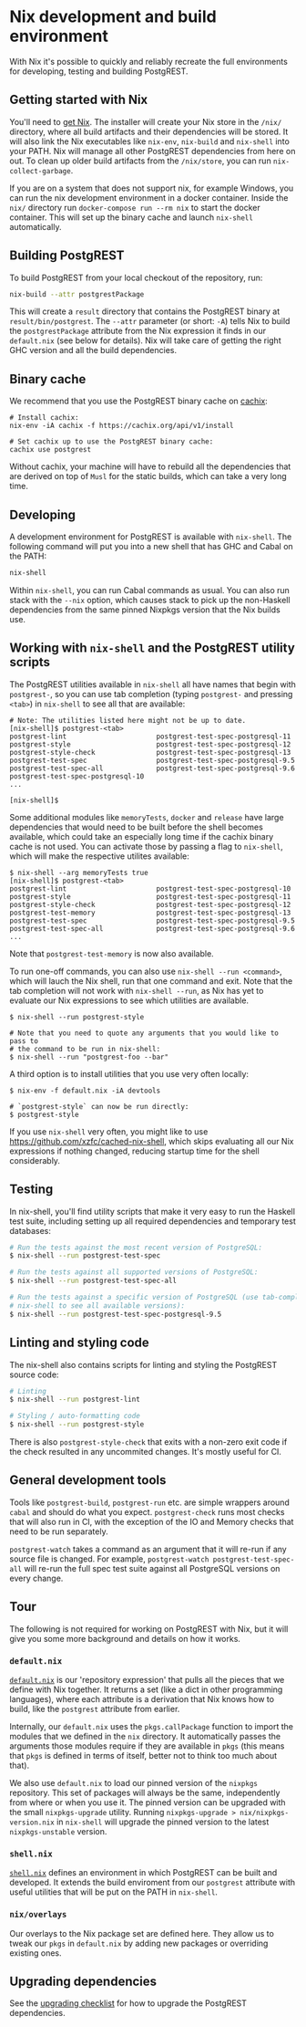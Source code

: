 # Nix development and build environment

With Nix it's possible to quickly and reliably recreate the full environments
for developing, testing and building PostgREST.

## Getting started with Nix

You'll need to [get Nix](https://nixos.org/download.html). The installer will
create your Nix store in the `/nix/` directory, where all build artifacts and
their dependencies will be stored. It will also link the Nix executables like
`nix-env`, `nix-build` and `nix-shell` into your PATH. Nix will manage all
other PostgREST dependencies from here on out. To clean up older build
artifacts from the `/nix/store`, you can run `nix-collect-garbage`.

If you are on a system that does not support nix, for example Windows, you can
run the nix development environment in a docker container. Inside the `nix/`
directory run `docker-compose run --rm nix` to start the docker container. This
will set up the binary cache and launch `nix-shell` automatically.

## Building PostgREST

To build PostgREST from your local checkout of the repository, run:

```bash
nix-build --attr postgrestPackage

```

This will create a `result` directory that contains the PostgREST binary at
`result/bin/postgrest`. The `--attr` parameter (or short: `-A`) tells Nix to
build the `postgrestPackage` attribute from the Nix expression it finds in our
`default.nix` (see below for details). Nix will take care of getting the right
GHC version and all the build dependencies.

## Binary cache

We recommend that you use the PostgREST binary cache on
[cachix](https://cachix.org/):

```
# Install cachix:
nix-env -iA cachix -f https://cachix.org/api/v1/install

# Set cachix up to use the PostgREST binary cache:
cachix use postgrest

```

Without cachix, your machine will have to rebuild all the dependencies that are
derived on top of `Musl` for the static builds, which can take a very long time.

## Developing

A development environment for PostgREST is available with `nix-shell`. The
following command will put you into a new shell that has GHC and Cabal on the
PATH:

```bash
nix-shell

```

Within `nix-shell`, you can run Cabal commands as usual. You can also run
stack with the `--nix` option, which causes stack to pick up the non-Haskell
dependencies from the same pinned Nixpkgs version that the Nix builds use.

## Working with `nix-shell` and the PostgREST utility scripts

The PostgREST utilities available in `nix-shell` all have names that begin with
`postgrest-`, so you can use tab completion (typing `postgrest-` and pressing
`<tab>`) in `nix-shell` to see all that are available:

```
# Note: The utilities listed here might not be up to date.
[nix-shell]$ postgrest-<tab>
postgrest-lint                      postgrest-test-spec-postgresql-11
postgrest-style                     postgrest-test-spec-postgresql-12
postgrest-style-check               postgrest-test-spec-postgresql-13
postgrest-test-spec                 postgrest-test-spec-postgresql-9.5
postgrest-test-spec-all             postgrest-test-spec-postgresql-9.6
postgrest-test-spec-postgresql-10
...

[nix-shell]$

```

Some additional modules like `memoryTests`, `docker` and `release`
have large dependencies that would need to be built before the shell becomes
available, which could take an especially long time if the cachix binary cache
is not used. You can activate those by passing a flag to `nix-shell`, which
will make the respective utilites available:

```
$ nix-shell --arg memoryTests true
[nix-shell]$ postgrest-<tab>
postgrest-lint                      postgrest-test-spec-postgresql-10
postgrest-style                     postgrest-test-spec-postgresql-11
postgrest-style-check               postgrest-test-spec-postgresql-12
postgrest-test-memory               postgrest-test-spec-postgresql-13
postgrest-test-spec                 postgrest-test-spec-postgresql-9.5
postgrest-test-spec-all             postgrest-test-spec-postgresql-9.6
...

```

Note that `postgrest-test-memory` is now also available.

To run one-off commands, you can also use `nix-shell --run <command>`, which
will lauch the Nix shell, run that one command and exit. Note that the tab
completion will not work with `nix-shell --run`, as Nix has yet to evaluate
our Nix expressions to see which utilities are available.

```
$ nix-shell --run postgrest-style

# Note that you need to quote any arguments that you would like to pass to
# the command to be run in nix-shell:
$ nix-shell --run "postgrest-foo --bar"

```

A third option is to install utilities that you use very often locally:

```
$ nix-env -f default.nix -iA devtools

# `postgrest-style` can now be run directly:
$ postgrest-style

```

If you use `nix-shell` very often, you might like to use
https://github.com/xzfc/cached-nix-shell, which skips evaluating all our Nix
expressions if nothing changed, reducing startup time for the shell
considerably.

## Testing

In nix-shell, you'll find utility scripts that make it very easy to run the
Haskell test suite, including setting up all required dependencies and
temporary test databases:

```bash
# Run the tests against the most recent version of PostgreSQL:
$ nix-shell --run postgrest-test-spec

# Run the tests against all supported versions of PostgreSQL:
$ nix-shell --run postgrest-test-spec-all

# Run the tests against a specific version of PostgreSQL (use tab-completion in
# nix-shell to see all available versions):
$ nix-shell --run postgrest-test-spec-postgresql-9.5

```

## Linting and styling code

The nix-shell also contains scripts for linting and styling the PostgREST
source code:

```bash
# Linting
$ nix-shell --run postgrest-lint

# Styling / auto-formatting code
$ nix-shell --run postgrest-style

```

There is also `postgrest-style-check` that exits with a non-zero exit code if
the check resulted in any uncommited changes. It's mostly useful for CI.

## General development tools

Tools like `postgrest-build`, `postgrest-run` etc. are simple wrappers around
`cabal` and should do what you expect. `postgrest-check` runs most checks that will
also run in CI, with the exception of the IO and Memory checks that need to be run
separately.

`postgrest-watch` takes a command as an argument that it will re-run if any source
file is changed. For example, `postgrest-watch postgrest-test-spec-all` will re-run
the full spec test suite against all PostgreSQL versions on every change.

## Tour

The following is not required for working on PostgREST with Nix, but it will
give you some more background and details on how it works.

### `default.nix`

[`default.nix`](../default.nix) is our 'repository expression' that pulls all
the pieces that we define with Nix together. It returns a set (like a dict in
other programming languages), where each attribute is a derivation that Nix
knows how to build, like the `postgrest` attribute from earlier.

Internally, our `default.nix` uses the `pkgs.callPackage` function to import
the modules that we defined in the `nix` directory. It automatically passes the
arguments those modules require if they are available in `pkgs` (this means
that `pkgs` is defined in terms of itself, better not to think too much about
that).

We also use `default.nix` to load our pinned version of the `nixpkgs`
repository. This set of packages will always be the same, independently from
where or when you use it. The pinned version can be upgraded with the small
`nixpkgs-upgrade` utility. Running `nixpkgs-upgrade > nix/nixpkgs-version.nix`
in `nix-shell` will upgrade the pinned version to the latest `nixpkgs-unstable`
version.

### `shell.nix`

[`shell.nix`](../shell.nix) defines an environment in which PostgREST can be
built and developed. It extends the build enviroment from our `postgrest`
attribute with useful utilities that will be put on the PATH in `nix-shell`.

### `nix/overlays`

Our overlays to the Nix package set are defined here. They allow us to tweak our
`pkgs` in `default.nix` by adding new packages or overriding existing ones.

## Upgrading dependencies

See the [upgrading checklist](UPGRADE.md) for how to upgrade the PostgREST
dependencies.
